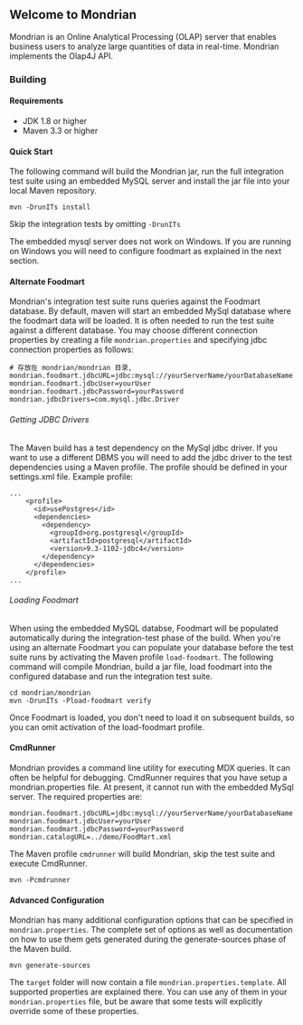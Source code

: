 ## Welcome to Mondrian
Mondrian is an Online Analytical Processing (OLAP) server that enables business users to analyze large quantities of data in real-time.  Mondrian implements the Olap4J API.
### Building
#### Requirements
* JDK 1.8 or higher
* Maven 3.3 or higher

#### Quick Start
The following command will build the Mondrian jar, run the full integration test suite using an embedded MySQL server and install the jar file into your local Maven repository.
```
mvn -DrunITs install
```
Skip the integration tests by omitting `-DrunITs`

The embedded mysql server does not work on Windows.  If you are running on Windows you will need to configure foodmart as explained in the next section.

#### Alternate Foodmart
Mondrian's integration test suite runs queries against the Foodmart database.  By default, maven will start an embedded MySql database where the foodmart data will be loaded.  It is often needed to run the test suite against a different database.  You may choose different connection properties by creating a file `mondrian.properties` and specifying jdbc connection properties as follows:
```properties
# 存放在 mondrian/mondrian 目录,
mondrian.foodmart.jdbcURL=jdbc:mysql://yourServerName/yourDatabaseName
mondrian.foodmart.jdbcUser=yourUser
mondrian.foodmart.jdbcPassword=yourPassword
mondrian.jdbcDrivers=com.mysql.jdbc.Driver
```
###### Getting JDBC Drivers
The Maven build has a test dependency on the MySql jdbc driver.  If you want to use a different DBMS you will need to add the jdbc driver to the test dependencies using a Maven profile.  The profile should be defined in your settings.xml file.  Example profile:
```
...
    <profile>
      <id>usePostgres</id>
      <dependencies>
        <dependency>
          <groupId>org.postgresql</groupId>
          <artifactId>postgresql</artifactId>
          <version>9.3-1102-jdbc4</version>
        </dependency>
      </dependencies>
    </profile>
...
```

###### Loading Foodmart
When using the embedded MySQL databse, Foodmart will be populated automatically during the integration-test phase of the build.  When you're using an alternate Foodmart you can populate your database before the test suite runs by activating the Maven profile `load-foodmart`.  The following command will compile Mondrian, build a jar file, load foodmart into the configured database and run the integration test suite.
```
cd mondrian/mondrian
mvn -DrunITs -Pload-foodmart verify 
```
Once Foodmart is loaded, you don't need to load it on subsequent builds, so you can omit activation of the load-foodmart profile.

#### CmdRunner
Mondrian provides a command line utility for executing MDX queries.  It can often be helpful for debugging.  CmdRunner requires that you have setup a mondrian.properties file.  At present, it cannot run with the embedded MySql server.  The required properties are:
```
mondrian.foodmart.jdbcURL=jdbc:mysql://yourServerName/yourDatabaseName
mondrian.foodmart.jdbcUser=yourUser
mondrian.foodmart.jdbcPassword=yourPassword
mondrian.catalogURL=../demo/FoodMart.xml
```
The Maven profile `cmdrunner` will build Mondrian, skip the test suite and execute CmdRunner.
```
mvn -Pcmdrunner
```
#### Advanced Configuration
Mondrian has many additional configuration options that can be specified in `mondrian.properties`.  The complete set of options as well as documentation on how to use them gets generated during the generate-sources phase of the Maven build.
```
mvn generate-sources
```
The `target` folder will now contain a file `mondrian.properties.template`.  All supported properties are explained there.  You can use any of them in your `mondrian.properties` file, but be aware that some tests will explicitly override some of these properties.
